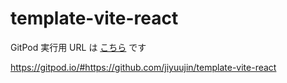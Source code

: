 # template-vite-react

GitPod 実行用 URL は [こちら](https://gitpod.io/#https://github.com/jiyuujin/template-vite-react) です

https://gitpod.io/#https://github.com/jiyuujin/template-vite-react
